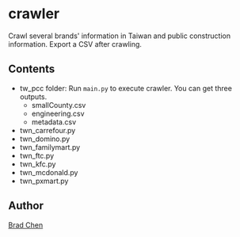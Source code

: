 # crawler
Crawl several brands' information in Taiwan and public construction information. Export a CSV after crawling.
## Contents
* tw_pcc folder: Run `main.py` to execute crawler. You can get three outputs.
  * smallCounty.csv
  * engineering.csv
  * metadata.csv
* twn_carrefour.py
* twn_domino.py
* twn_familymart.py
* twn_ftc.py
* twn_kfc.py
* twn_mcdonald.py
* twn_pxmart.py
## Author
[Brad Chen](https://github.com/BradChenPJ)